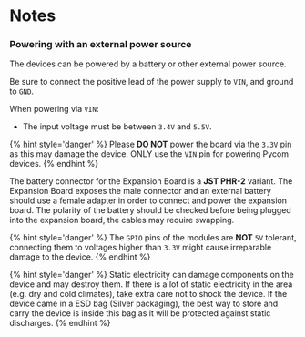 # Notes

### Powering with an external power source
The devices can be powered by a battery or other external power source.

Be sure to connect the positive lead of the power supply to `VIN`, and ground to `GND`.

When powering via `VIN`:

- The input voltage must be between `3.4V` and `5.5V`.

{% hint style='danger' %}
Please **DO NOT** power the board via the `3.3V` pin as this may damage the device. ONLY use the `VIN` pin for powering Pycom devices.
{% endhint %}

The battery connector for the Expansion Board is a **JST PHR-2** variant. The Expansion Board exposes the male connector and an external
battery should use a female adapter in order to connect and power the expansion board. The polarity of the battery should be checked
before being plugged into the expansion board, the cables may require swapping.

{% hint style='danger' %}
The `GPIO` pins of the modules are **NOT** `5V` tolerant, connecting them to voltages higher than `3.3V` might cause irreparable damage to the device.
{% endhint %}


{% hint style='danger' %}
Static electricity can damage components on the device and may destroy them. If there is a lot of static electricity in the area (e.g. dry and cold climates), take extra care not to shock the device. If the device came in a ESD bag (Silver packaging), the best way to store and carry the device is inside this bag as it will be protected against static discharges.
{% endhint %}
